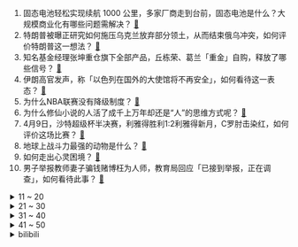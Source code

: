 1. 固态电池轻松实现续航 1000 公里，多家厂商走到台前，固态电池是什么？大规模商业化有哪些问题需解决？ [:link:](https://www.zhihu.com/question/652186190)
2. 特朗普被曝正研究如何施压乌克兰放弃部分领土，从而结束俄乌冲突，如何评价特朗普这一想法？ [:link:](https://www.zhihu.com/question/652209049)
3. 知名基金经理张坤重仓旗下全部产品，丘栋荣、葛兰「重金」自购，释放了哪些信号？ [:link:](https://www.zhihu.com/question/652191296)
4. ​伊朗高官发声，称「以色列在国外的大使馆将不再安全」，如何看待这一表态？ [:link:](https://www.zhihu.com/question/652166241)
5. 为什么NBA联赛没有降级制度？ [:link:](https://www.zhihu.com/question/439863351)
6. 为什么修仙小说的人活了成千上万年却还是“人”的思维方式呢？ [:link:](https://www.zhihu.com/question/646679936)
7. 4月9日，沙特超级杯半决赛，利雅得胜利1:2利雅得新月，C罗肘击染红，如何评价这场比赛？ [:link:](https://www.zhihu.com/question/652309401)
8. 地球上战斗力最强的动物是什么？ [:link:](https://www.zhihu.com/question/650083119)
9. 如何走出心灵困境？ [:link:](https://www.zhihu.com/question/652298641)
10. 男子举报教师妻子骗钱赌博枉为人师，教育局回应「已接到举报，正在调查」，如何看待此事？ [:link:](https://www.zhihu.com/question/652082204)
<details>
<summary>11 ~ 20</summary>

11. 对你交易提升最大的一本书是什么？ [:link:](https://www.zhihu.com/question/651942944)
12. 为什么数学书步骤不编写详细一点，让我们不再问“怎么来的”这样的问题？ [:link:](https://www.zhihu.com/question/634381823)
13. 江西南昌发生一起交通事故，驾驶员突发心脏不适失去意识，已造成 3 人死亡 7 人受伤，具体情况如何？ [:link:](https://www.zhihu.com/question/652200420)
14. 羽毛球不会捡球就一定是菜鸡吗？ [:link:](https://www.zhihu.com/question/423808394)
15. 佐助跟着大蛇丸的那三年，到底有哪些是在木叶学不到的？ [:link:](https://www.zhihu.com/question/644092371)
16. 保护珍稀动物是否符合进化论？ [:link:](https://www.zhihu.com/question/31195477)
17. 是否应该对另一半完全坦白过去的情史（包括细节）？ [:link:](https://www.zhihu.com/question/31321209)
18. 为什么以前很流行的播放器kmplayer几乎已死，现在全是流行PotPlayer？ [:link:](https://www.zhihu.com/question/651412231)
19. 感动中国 2023 年度人物公布，俞鸿儒、刘玲琍、张雨霏等在列，他们有哪些瞬间让你印象深刻？ [:link:](https://www.zhihu.com/question/652253057)
20. 你能接受孩子的平庸吗？ [:link:](https://www.zhihu.com/question/358573044)
</details>
<details>
<summary>21 ~ 30</summary>

21. 你有没有因为一首歌，而去一座城市旅行？ [:link:](https://www.zhihu.com/question/649453458)
22. 即将上市智己L6有哪些亮点？是否值得期待？ [:link:](https://www.zhihu.com/question/652137638)
23. 你的宠物是你花了多少钱买的？ [:link:](https://www.zhihu.com/question/650460666)
24. 为什么老人「最后一摔」，一般都是在家？ [:link:](https://www.zhihu.com/question/652236155)
25. 有哪些「被冷落」，但亟需保护的珍稀动物？ [:link:](https://www.zhihu.com/question/650681013)
26. 下雨天为什么容易思绪万千？ [:link:](https://www.zhihu.com/question/651914574)
27. 如果游戏公司全听玩家的话做游戏，能做出成功的游戏吗？ [:link:](https://www.zhihu.com/question/651863606)
28. 豪车=好车吗？你心目中的好车=什么呢？ [:link:](https://www.zhihu.com/question/651091774)
29. 为什么宋江可以成为《水浒传》中 108 好汉的领袖？ [:link:](https://www.zhihu.com/question/649645029)
30. 为什么腰椎间盘突出一定要锻炼才能根治？ [:link:](https://www.zhihu.com/question/645464387)
</details>
<details>
<summary>31 ~ 40</summary>

31. 鼻塞、眼睛红肿、皮肤痒，为什么过敏体质一到春天就特别难受？ [:link:](https://www.zhihu.com/question/652074039)
32. 哪些香氛身体乳带给你晚间的温暖治愈？ [:link:](https://www.zhihu.com/question/646339562)
33. 运动减肥怎么才能天天坚持呢？ [:link:](https://www.zhihu.com/question/652072611)
34. 旅行中，你有没有专门去当地的传统集市转一转？ [:link:](https://www.zhihu.com/question/650200360)
35. 有哪些被人类恢复数量的珍稀动物？ [:link:](https://www.zhihu.com/question/650680938)
36. 假如全世界的动物都突然拥有了智慧，会发生什么？ [:link:](https://www.zhihu.com/question/650083214)
37. 你的孩子说过哪些令你感动的话？ [:link:](https://www.zhihu.com/question/652192001)
38. 有哪些霸气且自信的千古名句？ [:link:](https://www.zhihu.com/question/652143414)
39. 年轻人为何爱上博物馆？ [:link:](https://www.zhihu.com/question/652025201)
40. 单论杀球林丹在羽坛是什么级别? [:link:](https://www.zhihu.com/question/644220827)
</details>
<details>
<summary>41 ~ 50</summary>

41. 23-24 赛季 NBA骑士 118:120 快船，如何评价这场比赛？ [:link:](https://www.zhihu.com/question/652145541)
42. 你能例举出自不同作品但外表相似的动漫角色吗？ [:link:](https://www.zhihu.com/question/651986005)
43. 如何看待 4 月 6 日消失已久的《英雄联盟》主播 Doinb 突然复播？ [:link:](https://www.zhihu.com/question/652057567)
44. 《周处除三害》如果九发子弹都卡弹，陈桂林会放过尊者吗？ [:link:](https://www.zhihu.com/question/650888065)
45. 剧情过后，芙宁娜最后在民众心中是什么形象？ [:link:](https://www.zhihu.com/question/649731443)
46. 成都「迪士尼」引众人打卡，派出所：近两天接到几十起投诉，目前已限流，如何看待该地成网红打卡点？ [:link:](https://www.zhihu.com/question/652025378)
47. 跑步慢慢变瘦后是什么感觉？ [:link:](https://www.zhihu.com/question/651569617)
48. 宠物是否可以感受到人类的抽象情感？ [:link:](https://www.zhihu.com/question/647831094)
49. 对于职场人来讲，会觉得搞卫生是一种解压方式吗？ [:link:](https://www.zhihu.com/question/652264701)
50. 我们为什么要学习哲学，或者我们能从哲学得到什么？ [:link:](https://www.zhihu.com/question/652140193)
</details><details>
<summary>bilibili</summary>

</details>